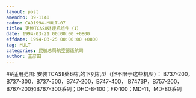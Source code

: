 ```yaml
---
layout: post
amendno: 39-1140
cadno: CAD1994-MULT-07
title: 更换TCASⅡ处理机组件（1）
date: 1994-03-21 00:00:00 +0800
effdate: 1994-03-25 00:00:00 +0800
tag: MULT
categories: 民航总局航空器适航司
author: 王彦田
---
```


##适用范围:
安装TCASⅡ处理机的下列机型（但不限于这些机型）： B737-200，B737-300，B737-500，B747-200，B747-400， B747SP，B757-200，B767-200和B767-300系列；DHC-8-100；FK-100；MD-11，MD-80系列

